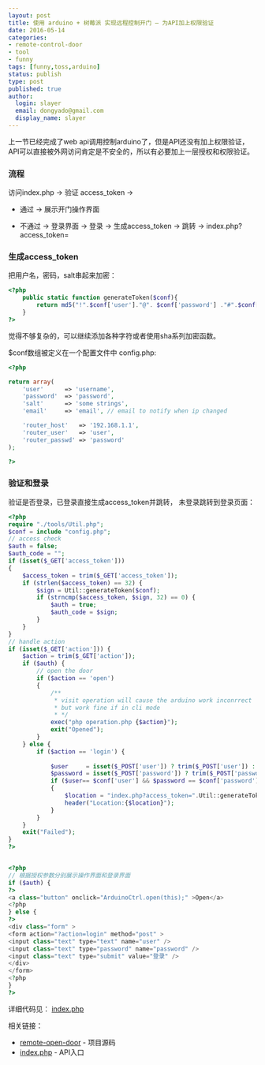 ```yaml
---
layout: post
title: 使用 arduino + 树莓派 实现远程控制开门 — 为API加上权限验证
date: 2016-05-14
categories:
- remote-control-door
- tool
- funny
tags: [funny,toss,arduino]
status: publish
type: post
published: true
author:
  login: slayer
  email: dongyado@gmail.com
  display_name: slayer
---
```

上一节已经完成了web api调用控制arduino了，但是API还没有加上权限验证，API可以直接被外网访问肯定是不安全的，所以有必要加上一层授权和权限验证。

### 流程

访问index.php -> 验证 access_token -> 

- 通过 -> 展示开门操作界面

- 不通过 -> 登录界面 -> 登录 -> 生成access_token -> 跳转 -> index.php?access_token=

### 生成access_token
把用户名，密码，salt串起来加密：

~~~php
<?php
    public static function generateToken($conf){
        return md5("!".$conf['user']."@". $conf['password'] ."#".$conf['salt']);
    }
?>
~~~
觉得不够复杂的，可以继续添加各种字符或者使用sha系列加密函数。

$conf数组被定义在一个配置文件中 config.php:

~~~php
<?php

return array(
    'user'      => 'username',
    'password'  => 'password',
    'salt'      => 'some strings',
    'email'     => 'email', // email to notify when ip changed

    'router_host'   => '192.168.1.1',
    'router_user'   => 'user',
    'router_passwd' => 'password' 
);

?>
~~~

### 验证和登录

验证是否登录，已登录直接生成access_token并跳转， 未登录跳转到登录页面： 

~~~php
<?php
require "./tools/Util.php";
$conf = include "config.php";
// access check
$auth = false;
$auth_code = "";
if (isset($_GET['access_token']))
{
    $access_token = trim($_GET['access_token']);
    if (strlen($access_token) == 32) {
        $sign = Util::generateToken($conf);
        if (strncmp($access_token, $sign, 32) == 0) {
            $auth = true;
            $auth_code = $sign;
        }
    } 
}
// handle action
if (isset($_GET['action'])) {
    $action = trim($_GET['action']);
    if ($auth) {
        // open the door
        if ($action == 'open')
        {
            /**
             * visit operation will cause the arduino work inconrrect  ,
             * but work fine if in cli mode 
             * */
            exec("php operation.php {$action}");
            exit("Opened");
        }
    } else {
        if ($action == 'login') {
            
            $user     = isset($_POST['user']) ? trim($_POST['user']) : ""; 
            $password = isset($_POST['password']) ? trim($_POST['password']) : ""; 
            if ($user== $conf['user'] && $password == $conf['password'])
            {
                $location = "index.php?access_token=".Util::generateToken($conf);
                header("Location:{$location}");
            }
        }
    }
    exit("Failed");
}
?>


<?php 
// 根据授权参数分别展示操作界面和登录界面
if ($auth) {
?>
<a class="button" onclick="ArduinoCtrl.open(this);" >Open</a>
<?php    
} else {
?>
<div class="form" >
<form action="?action=login" method="post" >
<input class="text" type="text" name="user" />
<input class="text" type="password" name="password" />
<input class="text" type="submit" value="登录" />
</div>
</form>
<?php
}
?>
~~~



详细代码见： [index.php][]



相关链接：

- [remote-open-door][] - 项目源码
- [index.php][] - API入口

[remote-open-door]: https://github.com/dongyado/remote-open-door
[index.php]: https://github.com/dongyado/remote-open-door/blob/master/index.php